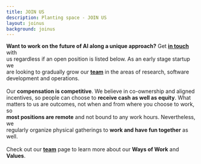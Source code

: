 ```yaml
---
title: JOIN US
description: Planting space - JOIN US
layout: joinus
background: joinus
---
```

**Want to work on the future of AI along a unique approach?** Get **[in touch](#)** with\
us regardless if an open position is listed below. As an early stage startup we\
are looking to gradually grow our **[team](#)** in the areas of research, software\
development and operations.\
\
Our **compensation is competitive**. We believe in co-ownership and aligned\
incentives, so people can choose to **receive cash as well as equity**. What\
matters to us are outcomes, not when and from where you choose to work, so\
**most positions are remote** and not bound to any work hours. Nevertheless, we\
regularly organize physical gatherings to **work and have fun together** as well.\
\
Check out our **[team](#)** page to learn more about our **Ways of Work** and **Values**.